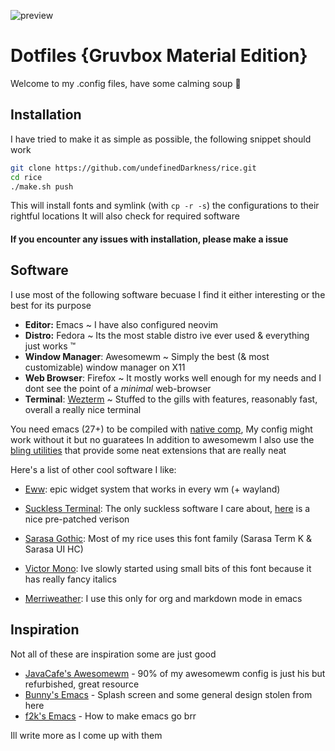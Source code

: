 ![preview](https://i.ibb.co/7Kpcvs6/1623168394.png)

# Dotfiles {Gruvbox Material Edition}
Welcome to my .config files, have some calming soup 🍲

## Installation
I have tried to make it as simple as possible, the following snippet should work
```sh
git clone https://github.com/undefinedDarkness/rice.git
cd rice
./make.sh push
```
This will install fonts and symlink (with `cp -r -s`) the configurations to their rightful locations
It will also check for required software

#### If you encounter any issues with installation, please make a issue 

## Software
I use most of the following software becuase I find it either interesting or the best for its purpose
- **Editor:** Emacs ~ I have also configured neovim
- **Distro:** Fedora ~ Its the most stable distro ive ever used & everything just works ™️ 
- **Window Manager**: Awesomewm ~ Simply the best (& most customizable) window manager on X11
- **Web Browser**: Firefox ~ It mostly works well enough for my needs and I dont see the point of a *minimal* web-browser
- **Terminal**: [Wezterm](https://wezfurlong.org/wezterm/index.html) ~ Stuffed to the gills with features, reasonably fast, overall a really nice terminal

You need emacs (27+) to be compiled with [native comp](https://www.emacswiki.org/emacs/GccEmacs), My config might work without it but no guaratees
In addition to awesomewm I also use the [bling utilities](https://github.com/BlingCorp/bling/) that provide some neat extensions that are really neat

Here's a list of other cool software I like:
- [Eww](https://github.com/elkowar/eww/): epic widget system that works in every wm (+ wayland)
- [Suckless Terminal](https://st.suckless.org/): The only suckless software I care about, [here](https://github.com/siduck76/st) is a nice pre-patched verison

- [Sarasa Gothic](https://github.com/be5invis/Sarasa-Gothic): Most of my rice uses this font family (Sarasa Term K & Sarasa UI HC)
- [Victor Mono](https://rubjo.github.io/victor-mono/): Ive slowly started using small bits of this font because it has really fancy italics
- [Merriweather](https://fonts.google.com/specimen/Merriweather): I use this only for org and markdown mode in emacs

## Inspiration
Not all of these are inspiration some are just good

- [JavaCafe's Awesomewm](https://github.com/JavaCafe01/awedots) - 90% of my awesomewm config is just his but refurbished, great resource
- [Bunny's Emacs](https://github.com/rayes0/emacs/) - Splash screen and some general design stolen from here
- [f2k's Emacs](https://github.com/fortuneteller2k/.emacs.d/) - How to make emacs go brr

Ill write more as I come up with them
